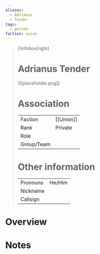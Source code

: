 ```yaml
---
aliases: 
  - Adrianus
  - Tender
tags: 
  - person
faction: union
---
```


> [!infobox|right] 
> # Adrianus Tender
> ![[placeholder.png]]
> # Association
> | | |
> | ---- | ---- |
> | Faction | [[Union]] |
> | Rank | Private |
> | Role |  |
> | Group/Team | |
> # Other information
> | | | 
> | - | - |
> | Pronouns | He/Him |
> | Nickname | |
> | Callsign | | 

# Overview


# Notes

